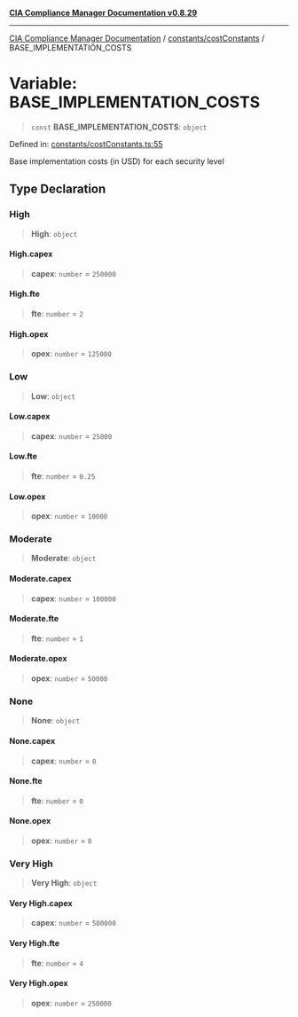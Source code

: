 [**CIA Compliance Manager Documentation v0.8.29**](../../../README.md)

***

[CIA Compliance Manager Documentation](../../../modules.md) / [constants/costConstants](../README.md) / BASE\_IMPLEMENTATION\_COSTS

# Variable: BASE\_IMPLEMENTATION\_COSTS

> `const` **BASE\_IMPLEMENTATION\_COSTS**: `object`

Defined in: [constants/costConstants.ts:55](https://github.com/Hack23/cia-compliance-manager/blob/5836b4c74e2010cd05eca63c0016fd711c628ec9/src/constants/costConstants.ts#L55)

Base implementation costs (in USD) for each security level

## Type Declaration

### High

> **High**: `object`

#### High.capex

> **capex**: `number` = `250000`

#### High.fte

> **fte**: `number` = `2`

#### High.opex

> **opex**: `number` = `125000`

### Low

> **Low**: `object`

#### Low.capex

> **capex**: `number` = `25000`

#### Low.fte

> **fte**: `number` = `0.25`

#### Low.opex

> **opex**: `number` = `10000`

### Moderate

> **Moderate**: `object`

#### Moderate.capex

> **capex**: `number` = `100000`

#### Moderate.fte

> **fte**: `number` = `1`

#### Moderate.opex

> **opex**: `number` = `50000`

### None

> **None**: `object`

#### None.capex

> **capex**: `number` = `0`

#### None.fte

> **fte**: `number` = `0`

#### None.opex

> **opex**: `number` = `0`

### Very High

> **Very High**: `object`

#### Very High.capex

> **capex**: `number` = `500000`

#### Very High.fte

> **fte**: `number` = `4`

#### Very High.opex

> **opex**: `number` = `250000`
